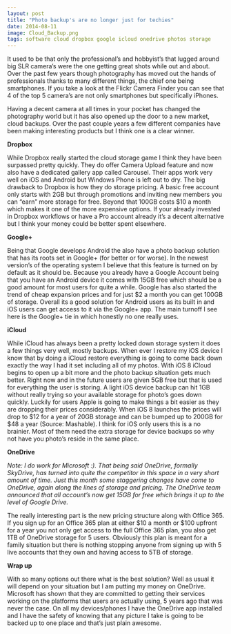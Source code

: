 ```yaml
---
layout: post
title: "Photo backup's are no longer just for techies"
date: 2014-08-11
image: Cloud_Backup.png
tags: software cloud dropbox google icloud onedrive photos storage
---
```


It used to be that only the professional’s and hobbyist’s that lugged around big SLR camera’s were the one getting great shots while out and about. Over the past few years though photography has moved out the hands of professionals thanks to many different things, the chief one being smartphones. If you take a look at the Flickr Camera Finder you can see that 4 of the top 5 camera’s are not only smartphones but specifically iPhones.

Having a decent camera at all times in your pocket has changed the photography world but it has also opened up the door to a new market, cloud backups. Over the past couple years a few different companies have been making interesting products but I think one is a clear winner.

<!--more-->

**Dropbox**

While Dropbox really started the cloud storage game I think they have been surpassed pretty quickly. They do offer Camera Upload feature and now also have a dedicated gallery app called Carousel. Their apps work very well on iOS and Android but Windows Phone is left out to dry. The big drawback to Dropbox is how they do storage pricing. A basic free account only starts with 2GB but through promotions and inviting new members you can “earn” more storage for free. Beyond that 100GB costs $10 a month which makes it one of the more expensive options. If your already invested in Dropbox workflows or have a Pro account already it’s a decent alternative but I think your money could be better spent elsewhere.

**Google+**

Being that Google develops Android the also have a photo backup solution that has its roots set in Google+ (for better or for worse). In the newest version’s of the operating system I believe that this feature is turned on by default as it should be. Because you already have a Google Account being that you have an Android device it comes with 15GB free which should be a good amount for most users for quite a while. Google has also started the trend of cheap expansion prices and for just $2 a month you can get 100GB of storage. Overall its a good solution for Android users as its built in and iOS users can get access to it via the Google+ app. The main turnoff I see here is the Google+ tie in which honestly no one really uses.

**iCloud**

While iCloud has always been a pretty locked down storage system it does a few things very well, mostly backups. When ever I restore my iOS device I know that by doing a iCloud restore everything is going to come back down exactly the way I had it set including all of my photos. With iOS 8 iCloud begins to open up a bit more and the photo backup situation gets much better. Right now and in the future users are given 5GB free but that is used for everything the user is storing. A light iOS device backup can hit 1GB without really trying so your available storage for photo’s goes down quickly. Luckily for users Apple is going to make things a bit easier as they are dropping their prices considerably. When iOS 8 launches the prices will drop to $12 for a year of 20GB storage and can be bumped up to 200GB for $48 a year (Source: Mashable). I think for iOS only users this is a no brainier. Most of them need the extra storage for device backups so why not have you photo’s reside in the same place.

**OneDrive**

_Note: I do work for Microsoft :). That being said OneDrive, formally SkyDrive, has turned into quite the competitor in this space in a very short amount of time. Just this month some staggering changes have come to OneDrive, again along the lines of storage and pricing. The OneDrive team announced that all account’s now get 15GB for free which brings it up to the level of Google Drive._

The really interesting part is the new pricing structure along with Office 365. If you sign up for an Office 365 plan at either $10 a month or $100 upfront for a year you not only get access to the full Office 365 plan, you also get 1TB of OneDrive storage for 5 users. Obviously this plan is meant for a family situation but there is nothing stopping anyone from signing up with 5 live accounts that they own and having access to 5TB of storage.

**Wrap up**

With so many options out there what is the best solution? Well as usual it will depend on your situation but I am putting my money on OneDrive. Microsoft has shown that they are committed to getting their services working on the platforms that users are actually using, 5 years ago that was never the case. On all my devices/phones I have the OneDrive app installed and I have the safety of knowing that any picture I take is going to be backed up to one place and that’s just plain awesome.
